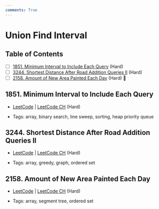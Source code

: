 ```yaml
---
comments: True
---
```


# Union Find Interval

## Table of Contents

- [ ] [1851. Minimum Interval to Include Each Query](https://leetcode.cn/problems/minimum-interval-to-include-each-query/) (Hard)
- [ ] [3244. Shortest Distance After Road Addition Queries II](https://leetcode.cn/problems/shortest-distance-after-road-addition-queries-ii/) (Hard)
- [ ] [2158. Amount of New Area Painted Each Day](https://leetcode.cn/problems/amount-of-new-area-painted-each-day/) (Hard) 👑

## 1851. Minimum Interval to Include Each Query

-   [LeetCode](https://leetcode.com/problems/minimum-interval-to-include-each-query/) | [LeetCode CH](https://leetcode.cn/problems/minimum-interval-to-include-each-query/) (Hard)

-   Tags: array, binary search, line sweep, sorting, heap priority queue


## 3244. Shortest Distance After Road Addition Queries II

-   [LeetCode](https://leetcode.com/problems/shortest-distance-after-road-addition-queries-ii/) | [LeetCode CH](https://leetcode.cn/problems/shortest-distance-after-road-addition-queries-ii/) (Hard)

-   Tags: array, greedy, graph, ordered set


## 2158. Amount of New Area Painted Each Day

-   [LeetCode](https://leetcode.com/problems/amount-of-new-area-painted-each-day/) | [LeetCode CH](https://leetcode.cn/problems/amount-of-new-area-painted-each-day/) (Hard)

-   Tags: array, segment tree, ordered set
